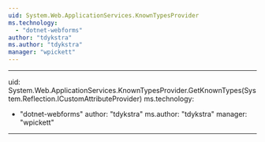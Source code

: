 ```yaml
---
uid: System.Web.ApplicationServices.KnownTypesProvider
ms.technology: 
  - "dotnet-webforms"
author: "tdykstra"
ms.author: "tdykstra"
manager: "wpickett"
---
```


---
uid: System.Web.ApplicationServices.KnownTypesProvider.GetKnownTypes(System.Reflection.ICustomAttributeProvider)
ms.technology: 
  - "dotnet-webforms"
author: "tdykstra"
ms.author: "tdykstra"
manager: "wpickett"
---
